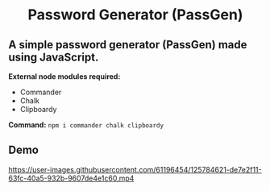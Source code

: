 # <div align="center">Password Generator (PassGen)</div>
## A simple password generator (PassGen) made using JavaScript.

**External node modules required:**
  * Commander
  * Chalk
  * Clipboardy

**Command:** `npm i commander chalk clipboardy`

## Demo
https://user-images.githubusercontent.com/61196454/125784621-de7e2f11-63fc-40a5-932b-9607de4e1c60.mp4
